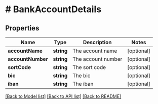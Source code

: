 # # BankAccountDetails

## Properties

Name | Type | Description | Notes
------------ | ------------- | ------------- | -------------
**accountName** | **string** | The account name | [optional]
**accountNumber** | **string** | The account number | [optional]
**sortCode** | **string** | The sort code | [optional]
**bic** | **string** | The bic | [optional]
**iban** | **string** | The iban | [optional]

[[Back to Model list]](../../README.md#models) [[Back to API list]](../../README.md#endpoints) [[Back to README]](../../README.md)
